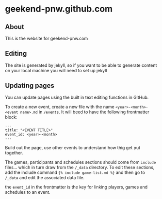 # geekend-pnw.github.com

## About

This is the website for geekend-pnw.com

## Editing

The site is generated by jekyll, so if you want to be able to generate content on your local machine you will need to set up jekyll

## Updating pages

You can update pages using the built in text editing functions in GitHub.

To create a new event, create a new file with the name `<year>-<month>-<event name>.md` in `/events`.  It will beed to have the following frontmatter block:

```
---
title: "<EVENT TITLE>"
event_id: <year>-<month>
---
```


Build out the page, use other events to understand how thig get put together.

The games, participants and schedules sections should come from `include` files... which in turn draw from the `/_data` directory.  To edit these sections, add the include command `{% include game-list.md %}` and then go to `/_data` and edit the associated data file.

the `event_id` in the frontmatter is the key for linking players, games and schedules to an event.

